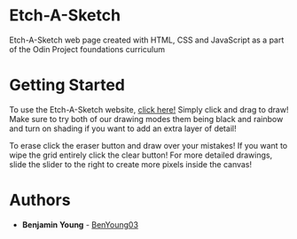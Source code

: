 # Etch-A-Sketch
Etch-A-Sketch web page created with HTML, CSS and JavaScript as a part of the Odin Project foundations curriculum 

# Getting Started
To use the Etch-A-Sketch website, [click here!](https://benyoung03.github.io/etch-a-sketch/)
Simply click and drag to draw! Make sure to try both of our drawing modes them being black and rainbow and turn on shading if you want to add an extra layer of detail!

To erase click the eraser button and draw over your mistakes! If you want to wipe the grid entirely click the clear button! For more detailed drawings, slide the slider to the right to create more pixels inside the canvas!

# Authors
* **Benjamin Young** - [BenYoung03](https://github.com/BenYoung03)

